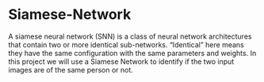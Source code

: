 # Siamese-Network
A siamese neural network (SNN) is a class of neural network architectures that contain two or more identical sub-networks. “Identical” here means they have the same configuration with the same parameters and weights. In this project we will use a Siamese Network to identify if the two input images are of the same person or not.

